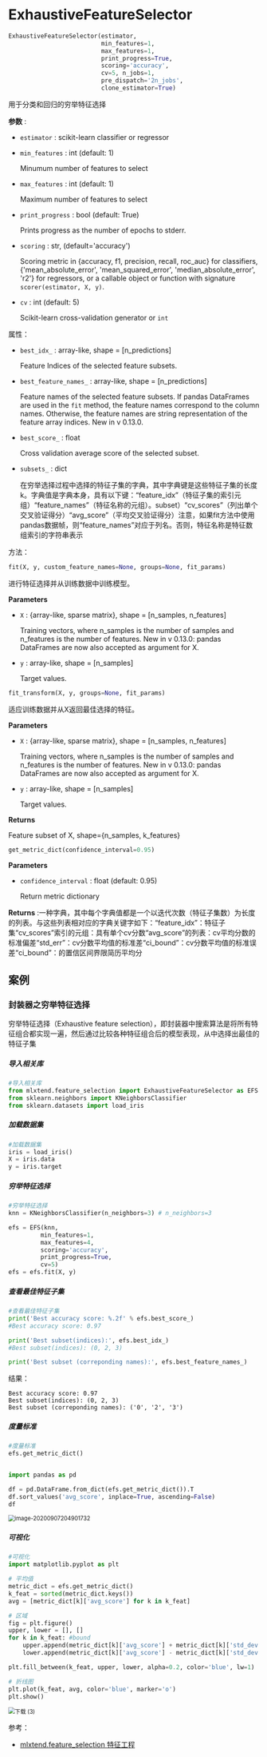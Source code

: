 # ExhaustiveFeatureSelector

```python
ExhaustiveFeatureSelector(estimator, 
                          min_features=1, 
                          max_features=1, 
                          print_progress=True, 
                          scoring='accuracy', 
                          cv=5, n_jobs=1, 
                          pre_dispatch='2n_jobs', 
                          clone_estimator=True)
```

用于分类和回归的穷举特征选择

**参数** :

- `estimator` : scikit-learn classifier or regressor

- `min_features` : int (default: 1)

  Minumum number of features to select

- `max_features` : int (default: 1)

  Maximum number of features to select

- `print_progress` : bool (default: True)

  Prints progress as the number of epochs to stderr.

- `scoring` : str, (default='accuracy')

  Scoring metric in {accuracy, f1, precision, recall, roc_auc} for classifiers, {'mean_absolute_error', 'mean_squared_error', 'median_absolute_error', 'r2'} for regressors, or a callable object or function with signature `scorer(estimator, X, y)`.

- `cv` : int (default: 5)

  Scikit-learn cross-validation generator or `int`

属性：

- `best_idx_` : array-like, shape = [n_predictions]

  Feature Indices of the selected feature subsets.

- `best_feature_names_` : array-like, shape = [n_predictions]

  Feature names of the selected feature subsets. If pandas DataFrames are used in the `fit` method, the feature names correspond to the column names. Otherwise, the feature names are string representation of the feature array indices. New in v 0.13.0.

- `best_score_` : float

  Cross validation average score of the selected subset.

- `subsets_` : dict

  在穷举选择过程中选择的特征子集的字典，其中字典键是这些特征子集的长度k。字典值是字典本身，具有以下键：“feature_idx”（特征子集的索引元组）“feature_names”（特征名称的元组）。subset）“cv_scores”（列出单个交叉验证得分）“avg_score”（平均交叉验证得分）注意，如果fit方法中使用pandas数据帧，则“feature_names”对应于列名。否则，特征名称是特征数组索引的字符串表示

方法：

```python
fit(X, y, custom_feature_names=None, groups=None, fit_params)
```

进行特征选择并从训练数据中训练模型。

**Parameters**

- `X` : {array-like, sparse matrix}, shape = [n_samples, n_features]

  Training vectors, where n_samples is the number of samples and n_features is the number of features. New in v 0.13.0: pandas DataFrames are now also accepted as argument for X.

- `y` : array-like, shape = [n_samples]

  Target values.

```python
fit_transform(X, y, groups=None, fit_params)
```

适应训练数据并从X返回最佳选择的特征。

**Parameters**

- `X` : {array-like, sparse matrix}, shape = [n_samples, n_features]

  Training vectors, where n_samples is the number of samples and n_features is the number of features. New in v 0.13.0: pandas DataFrames are now also accepted as argument for X.

- `y` : array-like, shape = [n_samples]

  Target values.

**Returns**

Feature subset of X, shape={n_samples, k_features}



```python
get_metric_dict(confidence_interval=0.95)
```

**Parameters**

- `confidence_interval` : float (default: 0.95)

  Return metric dictionary

**Returns** :一种字典，其中每个字典值都是一个以迭代次数（特征子集数）为长度的列表。与这些列表相对应的字典关键字如下：“feature_idx”：特征子集“cv_scores”索引的元组：具有单个cv分数“avg_score”的列表：cv平均分数的标准偏差“std_err”：cv分数平均值的标准差“ci_bound”：cv分数平均值的标准误差“ci_bound”：的置信区间界限简历平均分

## 案例

### 封装器之穷举特征选择

穷举特征选择（Exhaustive feature selection），即封装器中搜索算法是将所有特征组合都实现一遍，然后通过比较各种特征组合后的模型表现，从中选择出最佳的特征子集

##### 导入相关库

```python
#导入相关库
from mlxtend.feature_selection import ExhaustiveFeatureSelector as EFS
from sklearn.neighbors import KNeighborsClassifier
from sklearn.datasets import load_iris
```

##### 加载数据集

```python
#加载数据集
iris = load_iris()
X = iris.data
y = iris.target
```

##### 穷举特征选择

```python
#穷举特征选择
knn = KNeighborsClassifier(n_neighbors=3) # n_neighbors=3

efs = EFS(knn,
         min_features=1,
         max_features=4,
         scoring='accuracy',
         print_progress=True,
         cv=5)
efs = efs.fit(X, y)
```

##### 查看最佳特征子集

```python
#查看最佳特征子集
print('Best accuracy score: %.2f' % efs.best_score_)  
#Best accuracy score: 0.97

print('Best subset(indices):', efs.best_idx_)         
#Best subset(indices): (0, 2, 3)

print('Best subset (correponding names):', efs.best_feature_names_)  

```

结果：

```
Best accuracy score: 0.97
Best subset(indices): (0, 2, 3)
Best subset (correponding names): ('0', '2', '3')
```

##### 度量标准

```python
#度量标准
efs.get_metric_dict()


import pandas as pd

df = pd.DataFrame.from_dict(efs.get_metric_dict()).T
df.sort_values('avg_score', inplace=True, ascending=False)
df
```

<img src=".\img\image-20200907204901732.png" alt="image-20200907204901732" style="zoom:80%;" />

##### 可视化

```python
#可视化
import matplotlib.pyplot as plt

# 平均值
metric_dict = efs.get_metric_dict() 
k_feat = sorted(metric_dict.keys())
avg = [metric_dict[k]['avg_score'] for k in k_feat]

# 区域
fig = plt.figure()
upper, lower = [], []
for k in k_feat: #bound
    upper.append(metric_dict[k]['avg_score'] + metric_dict[k]['std_dev'])
    lower.append(metric_dict[k]['avg_score'] - metric_dict[k]['std_dev'])

plt.fill_between(k_feat, upper, lower, alpha=0.2, color='blue', lw=1)

# 折线图
plt.plot(k_feat, avg, color='blue', marker='o')
plt.show()
```

<img src=".\img\下载 (3).png" alt="下载 (3)" style="zoom:80%;" />





参考：

- <a href="https://www.cnblogs.com/cgmcoding/p/13523501.html" target="_blank">mlxtend.feature_selection 特征工程</a> 







